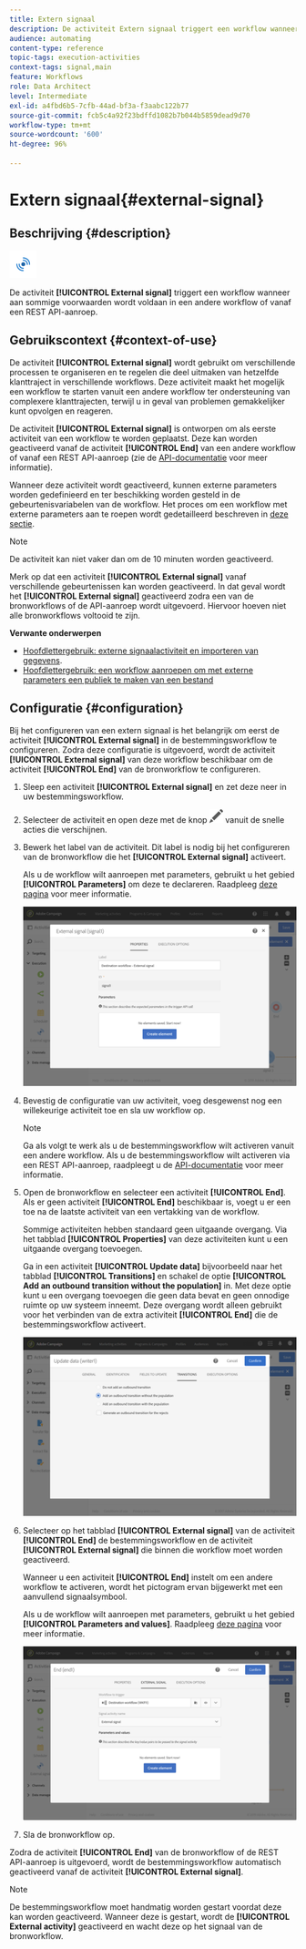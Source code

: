 ```yaml
---
title: Extern signaal
description: De activiteit Extern signaal triggert een workflow wanneer aan sommige voorwaarden wordt voldaan in een andere workflow.
audience: automating
content-type: reference
topic-tags: execution-activities
context-tags: signal,main
feature: Workflows
role: Data Architect
level: Intermediate
exl-id: a4fbd6b5-7cfb-44ad-bf3a-f3aabc122b77
source-git-commit: fcb5c4a92f23bdffd1082b7b044b5859dead9d70
workflow-type: tm+mt
source-wordcount: '600'
ht-degree: 96%

---
```


# Extern signaal{#external-signal}

## Beschrijving {#description}

![](assets/signal.png)

De activiteit **[!UICONTROL External signal]** triggert een workflow wanneer aan sommige voorwaarden wordt voldaan in een andere workflow of vanaf een REST API-aanroep.

## Gebruikscontext {#context-of-use}

De activiteit **[!UICONTROL External signal]** wordt gebruikt om verschillende processen te organiseren en te regelen die deel uitmaken van hetzelfde klanttraject in verschillende workflows. Deze activiteit maakt het mogelijk een workflow te starten vanuit een andere workflow ter ondersteuning van complexere klanttrajecten, terwijl u in geval van problemen gemakkelijker kunt opvolgen en reageren.

De activiteit **[!UICONTROL External signal]** is ontworpen om als eerste activiteit van een workflow te worden geplaatst. Deze kan worden geactiveerd vanaf de activiteit **[!UICONTROL End]** van een andere workflow of vanaf een REST API-aanroep (zie de [API-documentatie](../../api/using/triggering-a-signal-activity.md) voor meer informatie).

Wanneer deze activiteit wordt geactiveerd, kunnen externe parameters worden gedefinieerd en ter beschikking worden gesteld in de gebeurtenisvariabelen van de workflow. Het proces om een workflow met externe parameters aan te roepen wordt gedetailleerd beschreven in [deze sectie](../../automating/using/calling-a-workflow-with-external-parameters.md).

>[!NOTE]
>
>De activiteit kan niet vaker dan om de 10 minuten worden geactiveerd.

Merk op dat een activiteit **[!UICONTROL External signal]** vanaf verschillende gebeurtenissen kan worden geactiveerd. In dat geval wordt het **[!UICONTROL External signal]** geactiveerd zodra een van de bronworkflows of de API-aanroep wordt uitgevoerd. Hiervoor hoeven niet alle bronworkflows voltooid te zijn.

**Verwante onderwerpen**

* [Hoofdlettergebruik: externe signaalactiviteit en importeren van gegevens](../../automating/using/external-signal-data-import.md).
* [Hoofdlettergebruik: een workflow aanroepen om met externe parameters een publiek te maken van een bestand](../../automating/using/use-case-calling-workflow.md)

## Configuratie {#configuration}

Bij het configureren van een extern signaal is het belangrijk om eerst de activiteit **[!UICONTROL External signal]** in de bestemmingsworkflow te configureren. Zodra deze configuratie is uitgevoerd, wordt de activiteit **[!UICONTROL External signal]** van deze workflow beschikbaar om de activiteit **[!UICONTROL End]** van de bronworkflow te configureren.

1. Sleep een activiteit **[!UICONTROL External signal]** en zet deze neer in uw bestemmingsworkflow.
1. Selecteer de activiteit en open deze met de knop ![](assets/edit_darkgrey-24px.png) vanuit de snelle acties die verschijnen.
1. Bewerk het label van de activiteit. Dit label is nodig bij het configureren van de bronworkflow die het **[!UICONTROL External signal]** activeert.

   Als u de workflow wilt aanroepen met parameters, gebruikt u het gebied **[!UICONTROL Parameters]** om deze te declareren. Raadpleeg [deze pagina](../../automating/using/declaring-parameters-external-signal.md) voor meer informatie.

   ![](assets/external_signal_configuration.png)

1. Bevestig de configuratie van uw activiteit, voeg desgewenst nog een willekeurige activiteit toe en sla uw workflow op.

   >[!NOTE]
   >
   >Ga als volgt te werk als u de bestemmingsworkflow wilt activeren vanuit een andere workflow. Als u de bestemmingsworkflow wilt activeren via een REST API-aanroep, raadpleegt u de [API-documentatie](../../api/using/triggering-a-signal-activity.md) voor meer informatie.

1. Open de bronworkflow en selecteer een activiteit **[!UICONTROL End]**. Als er geen activiteit **[!UICONTROL End]** beschikbaar is, voegt u er een toe na de laatste activiteit van een vertakking van de workflow.

   Sommige activiteiten hebben standaard geen uitgaande overgang. Via het tabblad **[!UICONTROL Properties]** van deze activiteiten kunt u een uitgaande overgang toevoegen.

   Ga in een activiteit **[!UICONTROL Update data]** bijvoorbeeld naar het tabblad **[!UICONTROL Transitions]** en schakel de optie **[!UICONTROL Add an outbound transition without the population]** in. Met deze optie kunt u een overgang toevoegen die geen data bevat en geen onnodige ruimte op uw systeem inneemt. Deze overgang wordt alleen gebruikt voor het verbinden van de extra activiteit **[!UICONTROL End]** die de bestemmingsworkflow activeert.

   ![](assets/external_signal_empty_transition.png)

1. Selecteer op het tabblad **[!UICONTROL External signal]** van de activiteit **[!UICONTROL End]** de bestemmingsworkflow en de activiteit **[!UICONTROL External signal]** die binnen die workflow moet worden geactiveerd.

   Wanneer u een activiteit **[!UICONTROL End]** instelt om een andere workflow te activeren, wordt het pictogram ervan bijgewerkt met een aanvullend signaalsymbool.

   Als u de workflow wilt aanroepen met parameters, gebruikt u het gebied **[!UICONTROL Parameters and values]**. Raadpleeg [deze pagina](../../automating/using/defining-parameters-calling-workflow.md) voor meer informatie.

   ![](assets/external_signal_end.png)

1. Sla de bronworkflow op.

Zodra de activiteit **[!UICONTROL End]** van de bronworkflow of de REST API-aanroep is uitgevoerd, wordt de bestemmingsworkflow automatisch geactiveerd vanaf de activiteit **[!UICONTROL External signal]**.

>[!NOTE]
>
>De bestemmingsworkflow moet handmatig worden gestart voordat deze kan worden geactiveerd. Wanneer deze is gestart, wordt de **[!UICONTROL External activity]** geactiveerd en wacht deze op het signaal van de bronworkflow.

